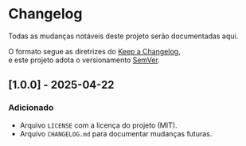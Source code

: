 # Changelog

Todas as mudanças notáveis deste projeto serão documentadas aqui.

O formato segue as diretrizes do [Keep a Changelog](https://keepachangelog.com/pt-BR/1.0.0/),  
e este projeto adota o versionamento [SemVer](https://semver.org/lang/pt-BR/).

## [1.0.0] - 2025-04-22
### Adicionado
- Arquivo `LICENSE` com a licença do projeto (MIT).
- Arquivo `CHANGELOG.md` para documentar mudanças futuras.
